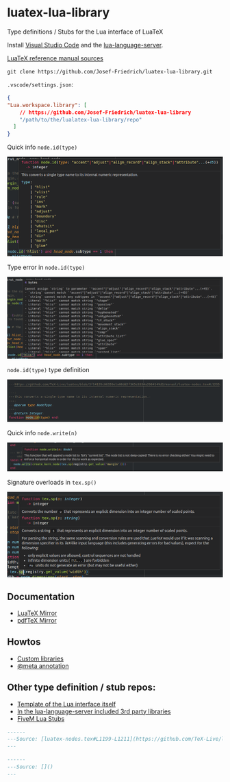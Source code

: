 # luatex-lua-library

Type definitions / Stubs for the Lua interface of LuaTeX

Install [Visual Studio Code](https://code.visualstudio.com/) and the
[lua-language-server](https://marketplace.visualstudio.com/items?itemName=sumneko.lua).

[LuaTeX reference manual sources](https://github.com/TeX-Live/luatex/tree/trunk/manual)

```
git clone https://github.com/Josef-Friedrich/luatex-lua-library.git
```

`.vscode/settings.json`:

```json
{
"Lua.workspace.library": [
    // https://github.com/Josef-Friedrich/luatex-lua-library
    "/path/to/the/lualatex-lua-library/repo"
  ]
}
```

Quick info `node.id(type)`

![](images/node.id.png)

Type error in `node.id(type)`

![](images/node.id_wrong-type.png)

`node.id(type)` type definition

![](images/node.id_definition.png)

Quick info `node.write(n)`

![](images/node.write.png)

Signature overloads in `tex.sp()`

![](images/tex.sp.png)

## Documentation

* [LuaTeX Mirror](https://github.com/TeX-Live/luatex)
* [pdfTeX Mirror](https://github.com/tex-mirror/pdftex)

## Howtos

* [Custom libraries](https://github.com/sumneko/lua-language-server/wiki/Libraries#custom)
* [@meta annotation](https://github.com/sumneko/lua-language-server/wiki/Annotations#meta)

## Other type definition / stub repos:

* [Template of the Lua interface itself](https://github.com/sumneko/lua-language-server/tree/master/meta/template)
* [In the lua-language-server included 3rd party libraries](https://github.com/sumneko/lua-language-server/tree/master/meta/3rd)
* [FiveM Lua Stubs](https://github.com/jamie-34254/fivem_lua_stubs)


```lua
------
---Source: [luatex-nodes.tex#L1199-L1211](https://github.com/TeX-Live/luatex/blob/3f14129c06359e1a06dd2f305c8334a2964149d3/manual/luatex-nodes.tex#L1199-L1211)
---
```

```lua
------
---Source: []()
---
```
